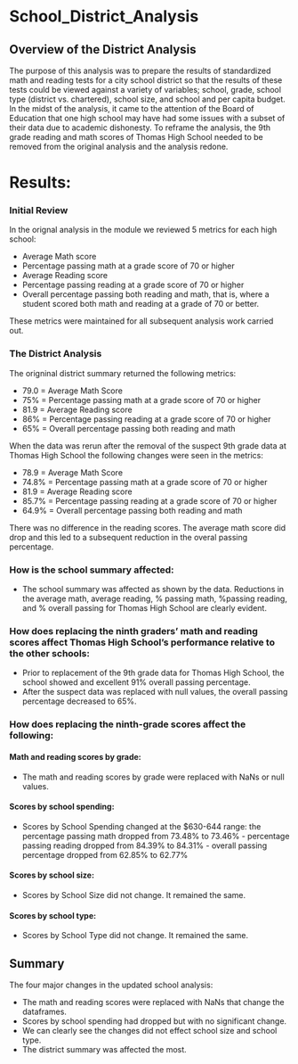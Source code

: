 # School_District_Analysis

## Overview of the District Analysis

The purpose of this analysis was to prepare the results of standardized math and reading tests for a city school district so that the results of these tests could be viewed against a variety of variables; school, grade, school type (district vs. chartered), school size, and school and per capita budget.  In the midst of the analysis, it came to the attention of the Board of Education that one high school may have had some issues with a subset of their data due to academic dishonesty.  To reframe the analysis, the 9th grade reading and math scores of Thomas High School needed to be removed from the original analysis and the analysis redone.


# Results: 
### Initial Review 

In the orignal analysis in the module we reviewed 5 metrics for each high school:
  - Average Math score
  - Percentage passing math at a grade score of 70 or higher
  - Average Reading score
  - Percentage passing reading at a grade score of 70 or higher
  - Overall percentage passing both reading and math, that is, where a student scored both math and reading at a grade of 70 or better.
  
These metrics were maintained for all subsequent analysis work carried out.
  

### The District Analysis
The origninal district summary returned the following metrics:
  - 79.0 = Average Math Score
  - 75%  = Percentage passing math at a grade score of 70 or higher
  - 81.9 = Average Reading score
  - 86%  = Percentage passing reading at a grade score of 70 or higher
  - 65%  = Overall percentage passing both reading and math


When the data was rerun after the removal of the suspect 9th grade data at Thomas High School the following changes were seen in the metrics:
  - 78.9 = Average Math Score
  - 74.8%  = Percentage passing math at a grade score of 70 or higher
  - 81.9 = Average Reading score
  - 85.7%  = Percentage passing reading at a grade score of 70 or higher
  - 64.9%  = Overall percentage passing both reading and math

There was no difference in the reading scores.  The average math score did drop and this led to a subsequent reduction in the overal passing percentage.

### How is the school summary affected:

 - The school summary was affected as shown by the data.  Reductions in the average math, average reading, % passing math, %passing reading, and % overall passing for Thomas High School are clearly evident.

### How does replacing the ninth graders’ math and reading scores affect Thomas High School’s performance relative to the other schools:

 - Prior to replacement of the 9th grade data for Thomas High School, the school showed and excellent 91% overall passing percentage. 
 - After the suspect data was replaced with null values, the overall passing percentage decreased to 65%.

### How does replacing the ninth-grade scores affect the following:

#### Math and reading scores by grade:
- The math and reading scores by grade were replaced with NaNs or null values.
 
#### Scores by school spending:
- Scores by School Spending changed at the $630-644 range: the percentage passing math dropped from 73.48% to 73.46% - percentage passing reading dropped from 84.39% to 84.31% - overall passing percentage dropped from 62.85% to 62.77%
 
#### Scores by school size:
- Scores by School Size did not change. It remained the same. 

#### Scores by school type:
- Scores by School Type did not change. It remained the same.

## Summary

The four major changes in the updated school analysis:

- The math and reading scores were replaced with NaNs that change the dataframes.
- Scores by school spending had dropped but with no significant change.
- We can clearly see the changes did not effect school size and school type.
- The district summary was affected the most.
